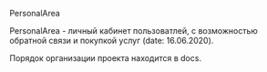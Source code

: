 PersonalArea

PersonalArea - личный кабинет пользоватлей, с возможностью обратной связи и покупкой услуг (date: 16.06.2020). 

Порядок организации проекта находится в docs.